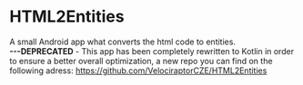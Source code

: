# HTML2Entities
A small Android app what converts the html code to entities.
<br>**---DEPRECATED** - This app has been completely rewritten to Kotlin in order to ensure a better overall optimization, a new repo you can find on the following adress: https://github.com/VelociraptorCZE/HTML2Entities

